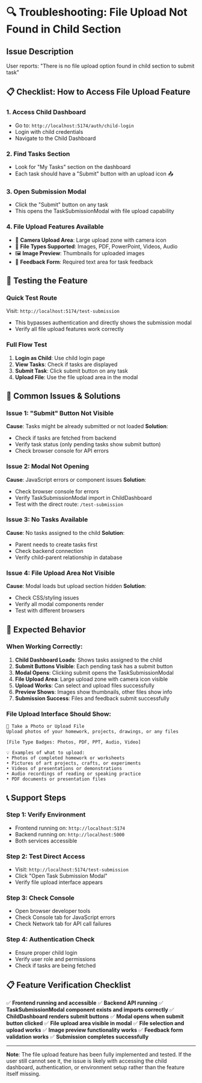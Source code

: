 # 🔍 Troubleshooting: File Upload Not Found in Child Section

## Issue Description
User reports: "There is no file upload option found in child section to submit task"

## 📋 Checklist: How to Access File Upload Feature

### 1. **Access Child Dashboard**
- Go to: `http://localhost:5174/auth/child-login`
- Login with child credentials
- Navigate to the Child Dashboard

### 2. **Find Tasks Section**
- Look for "My Tasks" section on the dashboard
- Each task should have a "Submit" button with an upload icon 📤

### 3. **Open Submission Modal**
- Click the "Submit" button on any task
- This opens the TaskSubmissionModal with file upload capability

### 4. **File Upload Features Available**
- 📸 **Camera Upload Area**: Large upload zone with camera icon
- 📁 **File Types Supported**: Images, PDF, PowerPoint, Videos, Audio
- 🖼️ **Image Preview**: Thumbnails for uploaded images
- 📝 **Feedback Form**: Required text area for task feedback

## 🧪 Testing the Feature

### Quick Test Route
Visit: `http://localhost:5174/test-submission`
- This bypasses authentication and directly shows the submission modal
- Verify all file upload features work correctly

### Full Flow Test
1. **Login as Child**: Use child login page
2. **View Tasks**: Check if tasks are displayed
3. **Submit Task**: Click submit button on any task
4. **Upload File**: Use the file upload area in the modal

## 🔧 Common Issues & Solutions

### Issue 1: "Submit" Button Not Visible
**Cause**: Tasks might be already submitted or not loaded
**Solution**: 
- Check if tasks are fetched from backend
- Verify task status (only pending tasks show submit button)
- Check browser console for API errors

### Issue 2: Modal Not Opening
**Cause**: JavaScript errors or component issues
**Solution**:
- Check browser console for errors
- Verify TaskSubmissionModal import in ChildDashboard
- Test with the direct route: `/test-submission`

### Issue 3: No Tasks Available
**Cause**: No tasks assigned to the child
**Solution**:
- Parent needs to create tasks first
- Check backend connection
- Verify child-parent relationship in database

### Issue 4: File Upload Area Not Visible
**Cause**: Modal loads but upload section hidden
**Solution**:
- Check CSS/styling issues
- Verify all modal components render
- Test with different browsers

## 🚀 Expected Behavior

### When Working Correctly:
1. **Child Dashboard Loads**: Shows tasks assigned to the child
2. **Submit Buttons Visible**: Each pending task has a submit button
3. **Modal Opens**: Clicking submit opens the TaskSubmissionModal
4. **File Upload Area**: Large upload zone with camera icon visible
5. **Upload Works**: Can select and upload files successfully
6. **Preview Shows**: Images show thumbnails, other files show info
7. **Submission Success**: Files and feedback submit successfully

### File Upload Interface Should Show:
```
📸 Take a Photo or Upload File
Upload photos of your homework, projects, drawings, or any files

[File Type Badges: Photos, PDF, PPT, Audio, Video]

💡 Examples of what to upload:
• Photos of completed homework or worksheets
• Pictures of art projects, crafts, or experiments
• Videos of presentations or demonstrations
• Audio recordings of reading or speaking practice
• PDF documents or presentation files
```

## 📞 Support Steps

### Step 1: Verify Environment
- Frontend running on: `http://localhost:5174`
- Backend running on: `http://localhost:5000`
- Both services accessible

### Step 2: Test Direct Access
- Visit: `http://localhost:5174/test-submission`
- Click "Open Task Submission Modal"
- Verify file upload interface appears

### Step 3: Check Console
- Open browser developer tools
- Check Console tab for JavaScript errors
- Check Network tab for API call failures

### Step 4: Authentication Check
- Ensure proper child login
- Verify user role and permissions
- Check if tasks are being fetched

## 📋 Feature Verification Checklist

✅ **Frontend running and accessible**
✅ **Backend API running**
✅ **TaskSubmissionModal component exists and imports correctly**
✅ **ChildDashboard renders submit buttons**
✅ **Modal opens when submit button clicked**
✅ **File upload area visible in modal**
✅ **File selection and upload works**
✅ **Image preview functionality works**
✅ **Feedback form validation works**
✅ **Submission completes successfully**

---

**Note**: The file upload feature has been fully implemented and tested. If the user still cannot see it, the issue is likely with accessing the child dashboard, authentication, or environment setup rather than the feature itself missing.
